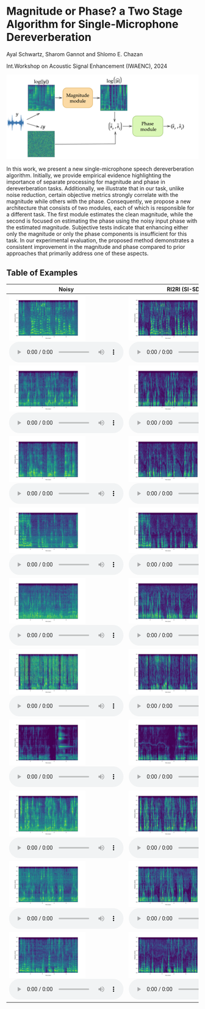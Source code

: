 # Magnitude or Phase? a Two Stage Algorithm for  Single-Microphone Dereverberation

Ayal Schwartz, Sharom Gannot and Shlomo E. Chazan 

Int.Workshop on Acoustic Signal Enhancement (IWAENC), 2024

![flow](/flow5.png)

In this work, we present a new single-microphone speech dereverberation algorithm. Initially, we provide empirical evidence highlighting the importance of separate processing for magnitude and phase in dereverberation tasks. Additionally, we illustrate that in our task, unlike noise reduction, certain objective metrics strongly correlate with the magnitude while others with the phase. Consequently, we propose a new architecture that consists of two modules, each of which is responsible for a different task. The first module estimates the clean magnitude, while the second is focused on estimating the phase using the noisy input phase with the estimated magnitude. Subjective tests indicate that enhancing either only the magnitude or only the phase components is insufficient for this task. In our experimental evaluation, the proposed method demonstrates a consistent improvement in the magnitude and phase compared to prior approaches that primarily address one of these aspects.


## Table of Examples

| Noisy | RI2RI (SI-SDR) | MM+Noisy phase | MM+PM (Ours) |
|-------|-------|-------|-------|
| <img src="noisy/0.png" alt="Noisy 1" width="200"> <br> <audio width="200" controls><source src="noisy/0.wav" type="audio/wav"></audio> | <img src="RI2RI/0.png" alt="RI2RI 1" width="200"> <br> <audio width="200" controls><source src="RI2RI/0.wav" type="audio/wav"></audio> | <img src="MM_NP_new/0.png" alt="MM+NP 1" width="200"> <br> <audio width="200" controls><source src="MM_NP_new/0.wav" type="audio/wav"></audio> | <img src="proposed_new/0.png" alt="MM+PM 1" width="200"> <br> <audio width="200" controls><source src="proposed_new/0.wav" type="audio/wav"></audio> |
| <img src="noisy/1.png" alt="Noisy 2" width="200"> <br> <audio width="200" controls><source src="noisy/1.wav" type="audio/wav"></audio> | <img src="RI2RI/1.png" alt="RI2RI 2" width="200"> <br> <audio width="200" controls><source src="RI2RI/1.wav" type="audio/wav"></audio> | <img src="MM_NP_new/1.png" alt="MM+NP 2" width="200"> <br> <audio width="200" controls><source src="MM_NP_new/1.wav" type="audio/wav"></audio> | <img src="proposed_new/1.png" alt="MM+PM 2" width="200"> <br> <audio width="200" controls><source src="proposed_new/1.wav" type="audio/wav"></audio> |
| <img src="noisy/3.png" alt="Noisy 3" width="200"> <br> <audio width="200" controls><source src="noisy/3.wav" type="audio/wav"></audio> | <img src="RI2RI/3.png" alt="RI2RI 3" width="200"> <br> <audio width="200" controls><source src="RI2RI/3.wav" type="audio/wav"></audio> | <img src="MM_NP_new/3.png" alt="MM+NP 3" width="200"> <br> <audio width="200" controls><source src="MM_NP_new/3.wav" type="audio/wav"></audio> | <img src="proposed_new/3.png" alt="MM+PM 3" width="200"> <br> <audio width="200" controls><source src="proposed_new/3.wav" type="audio/wav"></audio> |
| <img src="noisy/6.png" alt="Noisy 4" width="200"> <br> <audio width="200" controls><source src="noisy/6.wav" type="audio/wav"></audio> | <img src="RI2RI/6.png" alt="RI2RI 4" width="200"> <br> <audio width="200" controls><source src="RI2RI/6.wav" type="audio/wav"></audio> | <img src="MM_NP_new/6.png" alt="MM+NP 4" width="200"> <br> <audio width="200" controls><source src="MM_NP_new/6.wav" type="audio/wav"></audio> | <img src="proposed_new/6.png" alt="MM+PM 4" width="200"> <br> <audio width="200" controls><source src="proposed_new/6.wav" type="audio/wav"></audio> |
| <img src="noisy/9.png" alt="Noisy 5" width="200"> <br> <audio width="200" controls><source src="noisy/9.wav" type="audio/wav"></audio> | <img src="RI2RI/9.png" alt="RI2RI 5" width="200"> <br> <audio width="200" controls><source src="RI2RI/9.wav" type="audio/wav"></audio> | <img src="MM_NP_new/9.png" alt="MM+NP 5" width="200"> <br> <audio width="200" controls><source src="MM_NP_new/9.wav" type="audio/wav"></audio> | <img src="proposed_new/9.png" alt="MM+PM 5" width="200"> <br> <audio width="200" controls><source src="proposed_new/9.wav" type="audio/wav"></audio> |
| <img src="noisy/10.png" alt="Noisy 6" width="200"> <br> <audio width="200" controls><source src="noisy/10.wav" type="audio/wav"></audio> | <img src="RI2RI/10.png" alt="RI2RI 6" width="200"> <br> <audio width="200" controls><source src="RI2RI/10.wav" type="audio/wav"></audio> | <img src="MM_NP_new/10.png" alt="MM+NP 6" width="200"> <br> <audio width="200" controls><source src="MM_NP_new/10.wav" type="audio/wav"></audio> | <img src="proposed_new/10.png" alt="MM+PM 6" width="200"> <br> <audio width="200" controls><source src="proposed_new/10.wav" type="audio/wav"></audio> |
| <img src="noisy/12.png" alt="Noisy 7" width="200"> <br> <audio width="200" controls><source src="noisy/12.wav" type="audio/wav"></audio> | <img src="RI2RI/12.png" alt="RI2RI 7" width="200"> <br> <audio width="200" controls><source src="RI2RI/12.wav" type="audio/wav"></audio> | <img src="MM_NP_new/12.png" alt="MM+NP 7" width="200"> <br> <audio width="200" controls><source src="MM_NP_new/12.wav" type="audio/wav"></audio> | <img src="proposed_new/12.png" alt="MM+PM 7" width="200"> <br> <audio width="200" controls><source src="proposed_new/12.wav" type="audio/wav"></audio> |
| <img src="noisy/14.png" alt="Noisy 8" width="200"> <br> <audio width="200" controls><source src="noisy/14.wav" type="audio/wav"></audio> | <img src="RI2RI/14.png" alt="RI2RI 8" width="200"> <br> <audio width="200" controls><source src="RI2RI/14.wav" type="audio/wav"></audio> | <img src="MM_NP_new/14.png" alt="MM+NP 8" width="200"> <br> <audio width="200" controls><source src="MM_NP_new/14.wav" type="audio/wav"></audio> | <img src="proposed_new/14.png" alt="MM+PM 8" width="200"> <br> <audio width="200" controls><source src="proposed_new/14.wav" type="audio/wav"></audio> |
| <img src="noisy/15.png" alt="Noisy 9" width="200"> <br> <audio width="200" controls><source src="noisy/15.wav" type="audio/wav"></audio> | <img src="RI2RI/15.png" alt="RI2RI 9" width="200"> <br> <audio width="200" controls><source src="RI2RI/15.wav" type="audio/wav"></audio> | <img src="MM_NP_new/15.png" alt="MM+NP 9" width="200"> <br> <audio width="200" controls><source src="MM_NP_new/15.wav" type="audio/wav"></audio> | <img src="proposed_new/15.png" alt="MM+PM 9" width="200"> <br> <audio width="200" controls><source src="proposed_new/15.wav" type="audio/wav"></audio> |
| <img src="noisy/21.png" alt="Noisy 10" width="200"> <br> <audio width="200" controls><source src="noisy/21.wav" type="audio/wav"></audio> | <img src="RI2RI/21.png" alt="RI2RI 10" width="200"> <br> <audio width="200" controls><source src="RI2RI/21.wav" type="audio/wav"></audio> | <img src="MM_NP_new/21.png" alt="MM+NP 10" width="200"> <br> <audio width="200" controls><source src="MM_NP_new/21.wav" type="audio/wav"></audio> | <img src="proposed_new/21.png" alt="MM+PM 10" width="200"> <br> <audio width="200" controls><source src="proposed_new/21.wav" type="audio/wav"></audio> |
